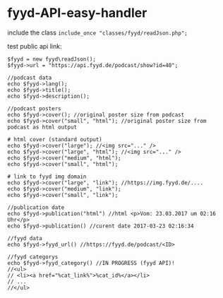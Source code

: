 # fyyd-API-easy-handler

include the class `include_once "classes/fyyd/readJson.php";`

test public api link:

    $fyyd = new fyyd\readJson();
    $fyyd->url = "https://api.fyyd.de/podcast/show?id=40";
    
    //podcast data
    echo $fyyd->lang();
    echo $fyyd->title();
    echo $fyyd->description();

    //podcast posters
    echo $fyyd->cover(); //original poster size from podcast
    echo $fyyd->cover("small", "html"); //original poster size from podcast as html output
    
    # html cover (standard output)
    echo $fyyd->cover("large"); //<img src="..." />
    echo $fyyd->cover("large", "html"); //<img src="..." />
    echo $fyyd->cover("medium", "html");
    echo $fyyd->cover("small", "html");
    
    # link to fyyd img domain
    echo $fyyd->cover("large", "link"); //https://img.fyyd.de/....
    echo $fyyd->cover("medium", "link");
    echo $fyyd->cover("small", "link");
    
    //publication date
    echo $fyyd->publication("html") //html <p>Vom: 23.03.2017 um 02:16 Uhr</p>
    echo $fyyd->publication() //curent date 2017-03-23 02:16:34
    
    //fyyd data
    echo $fyyd->fyyd_url() //https://fyyd.de/podcast/<ID>
    
    //fyyd categorys
    echo $fyyd->fyyd_category() //IN PROGRESS (fyyd API)!
    //<ul>
    // <li><a href="%cat_link%">%cat_id%</a></li>
    // ...
    //</ul>
